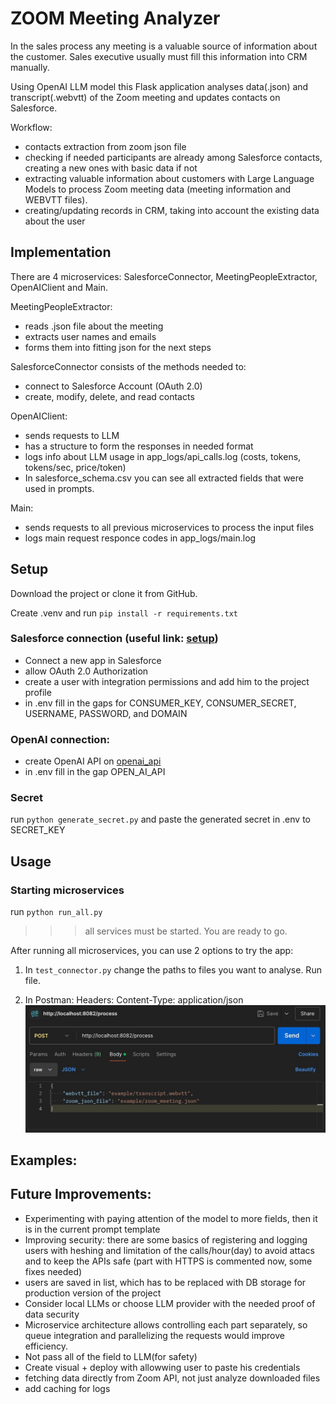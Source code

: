 # ZOOM Meeting Analyzer



In the sales process any meeting is a valuable source of information about the customer. Sales executive usually must fill this information into CRM manually. 

Using OpenAI LLM model this Flask application analyses data(.json) and transcript(.webvtt) of the Zoom meeting and updates contacts on Salesforce.

Workflow:
- contacts extraction from zoom json file
- checking if needed participants are already among Salesforce contacts, creating a new ones with basic data if not
-  extracting valuable information about customers with Large Language Models to process Zoom meeting data (meeting information and WEBVTT files). 
- creating/updating records in CRM, taking into account the existing data about the user


## Implementation

There are 4 microservices: SalesforceConnector, MeetingPeopleExtractor, OpenAIClient and Main.

MeetingPeopleExtractor:
- reads .json file about the meeting
- extracts user names and emails
- forms them into fitting json for the next steps
  

SalesforceConnector consists of the methods needed to:
- connect to Salesforce Account (OAuth 2.0)
- create, modify, delete, and read contacts

OpenAIClient:
- sends requests to LLM
- has a structure to form the responses in needed format
- logs info about LLM usage in app_logs/api_calls.log (costs, tokens, tokens/sec, price/token)
- In salesforce_schema.csv you can see all extracted fields that were used in prompts.

Main:
- sends requests to all previous microservices to process the input files
- logs main request responce codes in app_logs/main.log

## Setup

Download the project or clone it from GitHub.

Create .venv and run ```pip install -r requirements.txt```


### Salesforce connection (useful link: [setup](https://www.youtube.com/watch?v=zFcjDQC2nag&ab_channel=JieJenn))
   
- Connect a new app in Salesforce
- allow OAuth 2.0 Authorization
- create a user with integration permissions and add him to the project profile
- in .env fill in the gaps for 
CONSUMER_KEY, CONSUMER_SECRET, USERNAME, PASSWORD, and DOMAIN 


### OpenAI connection:
- create OpenAI API on [openai_api](https://openai.com/index/openai-api/)
- in .env fill in the gap OPEN_AI_API

### Secret
run ```python generate_secret.py``` and paste the generated secret in .env to SECRET_KEY




## Usage

### Starting microservices

run ```python run_all.py```

>>> all services must be started. You are ready to go.

After running all microservices, you can use 2 options to try the app:

1) In ```test_connector.py``` change the paths to files you want to analyse. Run file.

2) In Postman:
Headers:
Content-Type: application/json
![img](example/run_in_postman.jpg)



## Examples:


## Future Improvements:

- Experimenting with paying attention of the model to more fields, then it is in the current prompt template
- Improving security: there are some basics of registering and logging users with heshing and limitation of the calls/hour(day) to avoid attacs and to keep the APIs safe  (part with HTTPS is commented now, some fixes needed)
- users are saved in list, which has to be replaced with DB storage for production version of the project
- Consider local LLMs or choose LLM provider with the needed proof of data security 
- Microservice architecture allows controlling each part separately, so queue integration and parallelizing the requests would improve efficiency.
- Not pass all of the field to LLM(for safety)
- Create visual + deploy with allowwing user to paste his credentials
- fetching data directly from Zoom API, not just analyze downloaded files
- add caching for logs


